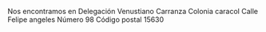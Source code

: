 Nos encontramos en 
Delegación Venustiano Carranza 
Colonia caracol 
Calle Felipe angeles 
Número 98 
Código postal 15630 
